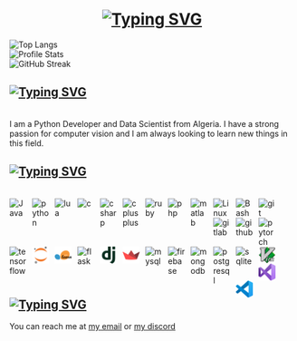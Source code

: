 <h1 align="center">
  <a href="https://git.io/typing-svg"><img src="https://readme-typing-svg.herokuapp.com?font=Fira+Code&weight=500&size=26&pause=1000&color=ABD200&background=0A0F0B&center=true&vCenter=true&random=false&width=435&height=52&lines=Mohamed+Rebbouh,+Here" alt="Typing SVG" /></a>
</h1>

![Top Langs](https://github-readme-stats.vercel.app/api/top-langs/??username=Mohamed-Rebbouh&theme=merko&hide_progress=true)
<br>
![Profile Stats](https://github-readme-stats.vercel.app/api?username=Mohamed-Rebbouh&theme=merko&hide_border=false&include_all_commits=false&count_private=true)
<br>
![GitHub Streak](https://github-readme-streak-stats.herokuapp.com/?user=Mohamed-Rebbouh&theme=merko&hide_border=false)
<br>



## <a href="https://git.io/typing-svg"><img src="https://readme-typing-svg.herokuapp.com?font=Fira+Code&weight=500&size=26&duration=1&color=ABD200&background=0A0F0B&center=true&vCenter=true&repeat=false&random=false&width=435&height=52&lines=About+Me" alt="Typing SVG" /></a>
<br>
I am a Python Developer and Data Scientist from Algeria.
I have a strong passion for computer vision and I am always looking to learn new things in this field.

## <a href="https://git.io/typing-svg"><img src="https://readme-typing-svg.herokuapp.com?font=Fira+Code&weight=500&size=26&duration=1&color=ABD200&background=0A0F0B&center=true&vCenter=true&repeat=false&random=false&width=435&height=52&lines=Skills" alt="Typing SVG" /></a>
<br>
<img align="left" alt="Java" width="30px" style="padding-right:10px;" src="https://cdn.jsdelivr.net/gh/devicons/devicon/icons/java/java-original.svg"/>
<img align="left" alt="python" width="30px" style="padding-right:10px;" src="https://cdn.jsdelivr.net/gh/devicons/devicon/icons/python/python-original.svg"/>
<img align="left" alt="lua" width="30px" style="padding-right:10px;" src="https://cdn.jsdelivr.net/gh/devicons/devicon/icons/lua/lua-original.svg"/>
<img align="left" alt="c" width="30px" style="padding-right:10px;" src="https://cdn.jsdelivr.net/gh/devicons/devicon/icons/c/c-original.svg"/>
<img align="left" alt="csharp" width="30px" style="padding-right:10px;" src="https://cdn.jsdelivr.net/gh/devicons/devicon/icons/csharp/csharp-original.svg"/>
<img align="left" alt="cplusplus" width="30px" style="padding-right:10px;" src="https://cdn.jsdelivr.net/gh/devicons/devicon/icons/cplusplus/cplusplus-original.svg"/>
<img align="left" alt="ruby" width="30px" style="padding-right:10px;" src="https://cdn.jsdelivr.net/gh/devicons/devicon/icons/ruby/ruby-original.svg"/>
<img align="left" alt="php" width="30px" style="padding-right:10px;" src="https://cdn.jsdelivr.net/gh/devicons/devicon/icons/php/php-original.svg"/>
<img align="left" alt="matlab" width="30px" style="padding-right:10px;" src="https://cdn.jsdelivr.net/gh/devicons/devicon/icons/matlab/matlab-original.svg"/>
<img align="left" alt="Linux" width="30px" style="padding-right:10px;" src="https://cdn.jsdelivr.net/gh/devicons/devicon/icons/linux/linux-original.svg" />
<img align="left" alt="Bash" width="30px" style="padding-right:10px;" src="https://cdn.jsdelivr.net/gh/devicons/devicon/icons/bash/bash-original.svg" />
<img align="left" alt="git" width="30px" style="padding-right:10px;" src="https://cdn.jsdelivr.net/gh/devicons/devicon/icons/git/git-original.svg" />
<img align="left" alt="gitlab" width="30px" style="padding-right:10px;" src="https://cdn.jsdelivr.net/gh/devicons/devicon/icons/gitlab/gitlab-original.svg" />
<img align="left" alt="github" width="30px" style="padding-right:10px;" src="https://cdn.jsdelivr.net/gh/devicons/devicon/icons/github/github-original.svg" />
<img align="left" alt="pytorch" width="30px" style="padding-right:10px;" src="https://cdn.jsdelivr.net/gh/devicons/devicon/icons/pytorch/pytorch-original.svg" />
<img align="left" alt="tensorflow" width="30px" style="padding-right:10px;" src="https://cdn.jsdelivr.net/gh/devicons/devicon/icons/tensorflow/tensorflow-original.svg" />
<img align="left" alt="jupyter" width="30px" style="padding-right:10px;" src="https://github.com/devicons/devicon/blob/master/icons/jupyter/jupyter-original.svg" />
<img align="left" alt="scikitlearn" width="30px" style="padding-right:10px;" src="https://github.com/devicons/devicon/blob/master/icons/scikitlearn/scikitlearn-original.svg" />
<img align="left" alt="flask" width="30px" style="padding-right:10px;" src="https://cdn.jsdelivr.net/gh/devicons/devicon/icons/flask/flask-original.svg" />
<img align="left" alt="django" width="30px" style="padding-right:10px;" src="https://github.com/devicons/devicon/blob/master/icons/django/django-plain.svg" />
<img align="left" alt="streamlit" width="30px" style="padding-right:10px;" src="https://github.com/devicons/devicon/blob/master/icons/streamlit/streamlit-original.svg" />
<img align="left" alt="mysql" width="30px" style="padding-right:10px;" src="https://cdn.jsdelivr.net/gh/devicons/devicon/icons/mysql/mysql-original.svg" />
<img align="left" alt="firebase" width="30px" style="padding-right:10px;" src="https://cdn.jsdelivr.net/gh/devicons/devicon/icons/firebase/firebase-original.svg" />
<img align="left" alt="mongodb" width="30px" style="padding-right:10px;" src="https://cdn.jsdelivr.net/gh/devicons/devicon/icons/mongodb/mongodb-original.svg" />
<img align="left" alt="postgresql" width="30px" style="padding-right:10px;" src="https://cdn.jsdelivr.net/gh/devicons/devicon/icons/postgresql/postgresql-original.svg" />
<img align="left" alt="sqlite" width="30px" style="padding-right:10px;" src="https://cdn.jsdelivr.net/gh/devicons/devicon/icons/sqlite/sqlite-original.svg" />
<img align="left" alt="vim" width="30px" style="padding-right:10px;" src="https://github.com/devicons/devicon/blob/master/icons/vim/vim-original.svg" />
<img align="left" alt="visualstudio" width="30px" style="padding-right:10px;" src="https://github.com/devicons/devicon/blob/master/icons/visualstudio/visualstudio-original.svg" />
<img align="left" alt="vscode" width="30px" style="padding-right:10px;" src="https://github.com/devicons/devicon/blob/master/icons/vscode/vscode-original.svg" />
<br>
<br>

## <a href="https://git.io/typing-svg"><img src="https://readme-typing-svg.herokuapp.com?font=Fira+Code&weight=500&size=26&duration=1&color=ABD200&background=0A0F0B&center=true&vCenter=true&repeat=false&random=false&width=435&height=52&lines=Contact" alt="Typing SVG" /></a>

You can reach me at [my email](mailto:info.moh.2003@gmail.com) or [my discord](rebbouhmohamed#0000)
